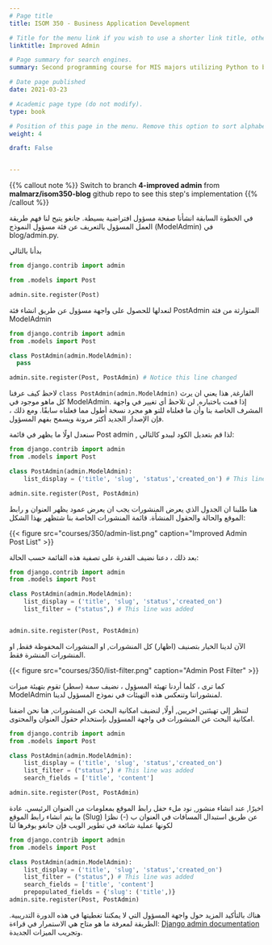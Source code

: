```yaml
---
# Page title
title: ISOM 350 - Business Application Development

# Title for the menu link if you wish to use a shorter link title, otherwise remove this option.
linktitle: Improved Admin

# Page summary for search engines.
summary: Second programming course for MIS majors utilizing Python to build data-driven business applications.

# Date page published
date: 2021-03-23

# Academic page type (do not modify).
type: book

# Position of this page in the menu. Remove this option to sort alphabetically.
weight: 4

draft: False


---
```


{{% callout note %}}
Switch to branch **4-improved admin** from **malmarz/isom350-blog** github repo to see this step's implementation
{{% /callout %}}

في الخطوة السابقة انشأنا صفحة مسؤول افتراضية بسيطة. جانغو يتيح  لنا فهم طريقة العمل المسؤول بالتعريف عن فئة مسؤول النموذج (ModelAdmin) في blog/admin.py.


بدأنا بالتالي


```python
from django.contrib import admin

from .models import Post

admin.site.register(Post)
```

لنعدلها للحصول على واجهة مسؤول عن طريق انشاء فئة PostAdmin المتوارثة من فئة ModelAdmin

```python
from django.contrib import admin
from .models import Post

class PostAdmin(admin.ModelAdmin):
  pass

admin.site.register(Post, PostAdmin) # Notice this line changed
```

لاحظ كيف عرفنا `class PostAdmin(admin.ModelAdmin)` الفارغة, 
هذا يعني ان يرث كل ماهو موجود في ModelAdmin.
 إذا قمت باختباره, لن تلاحظ أي تغيير في واجهة المشرف الخاصة بنا وأن ما فعلناه للتو هو مجرد نسخة أطول مما فعلناه سابقًا. ومع ذلك ، فإن الإصدار الجديد أكثر مرونة ويسمح بفهم المسؤول. 

سنعدل اولًا ما يظهر في قائمة Post admin , 
لذا قم بتعديل الكود ليبدو كالتالي:



```python
from django.contrib import admin
from .models import Post

class PostAdmin(admin.ModelAdmin):
    list_display = ('title', 'slug', 'status','created_on') # This line was added

admin.site.register(Post, PostAdmin)
```

هنا طلبنا ان الجدول الذي يعرض المنشورات يجب ان يعرض عمود يظهر العنوان و رابط الموقع والحالة والحقول المنشأة. قائمة المنشورات الخاصة بنا شتظهر بهذا الشكل:

{{< figure src="courses/350/admin-list.png" caption="Improved Admin Post List" >}}

بعد ذلك ، دعنا نضيف القدرة على تصفية هذه القائمة حسب الحالة:  

```python
from django.contrib import admin
from .models import Post

class PostAdmin(admin.ModelAdmin):
    list_display = ('title', 'slug', 'status','created_on')
    list_filter = ("status",) # This line was added


admin.site.register(Post, PostAdmin)
```

الآن لدينا الخيار بتصنيف (اظهار) كل المنشورات, او المنشورات المحفوظة فقط, او المنشورات المنشرة فقط.

{{< figure src="courses/350/list-filter.png" caption="Admin Post Filter" >}}

كما ترى ، كلما أردنا تهيئة المسؤول ، نضيف سمة (سطر) تقوم بتهيئة ميزات ModelAdmin لمنشوراتنا وتنعكس هذه التهيئات في نموذج المسؤول لدينا. 

لننظر إلى تهيئتين اخريين, أولًا, لنضيف امكانية البحث عن المنشورات, هنا نحن اضفنا امكانية البحث عن المنشورات في واجهة المسؤول بإستخدام حقول العنوان والمحتوى.



```python
from django.contrib import admin
from .models import Post

class PostAdmin(admin.ModelAdmin):
    list_display = ('title', 'slug', 'status','created_on')
    list_filter = ("status",) # This line was added
    search_fields = ['title', 'content']

admin.site.register(Post, PostAdmin)
```

اخيرًا, عند انشاء منشور, نود ملء حفل رابط الموقع بمعلومات من العنوان الرئيسي.
عادة ما يتم انشاء رابط الموقع (Slug) عن طريق استبدال المسافات في العنوان ب (-)
نظرَا لكونها عملية شائعة في تطوير الويب فإن جانغو يوفرها لنا


```python
from django.contrib import admin
from .models import Post

class PostAdmin(admin.ModelAdmin):
    list_display = ('title', 'slug', 'status','created_on')
    list_filter = ("status",) # This line was added
    search_fields = ['title', 'content']
    prepopulated_fields = {'slug': ('title',)}
admin.site.register(Post, PostAdmin)
```

هناك بالتأكيد المزيد حول واجهة المسؤول التي لا يمكننا تغطيتها في هذه الدورة التدريبية. الطريقة لمعرفة ما هو متاح هي الاستمرار في قراءة: [Django admin documentation](https://docs.djangoproject.com/en/3.1/ref/contrib/admin/) 
وتجريب الميزات الجديدة.


